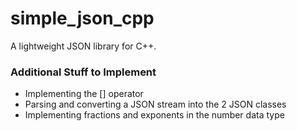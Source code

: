 # simple_json_cpp

A lightweight JSON library for C++.

### Additional Stuff to Implement

* Implementing the [] operator
* Parsing and converting a JSON stream into the 2 JSON classes
* Implementing fractions and exponents in the number data type